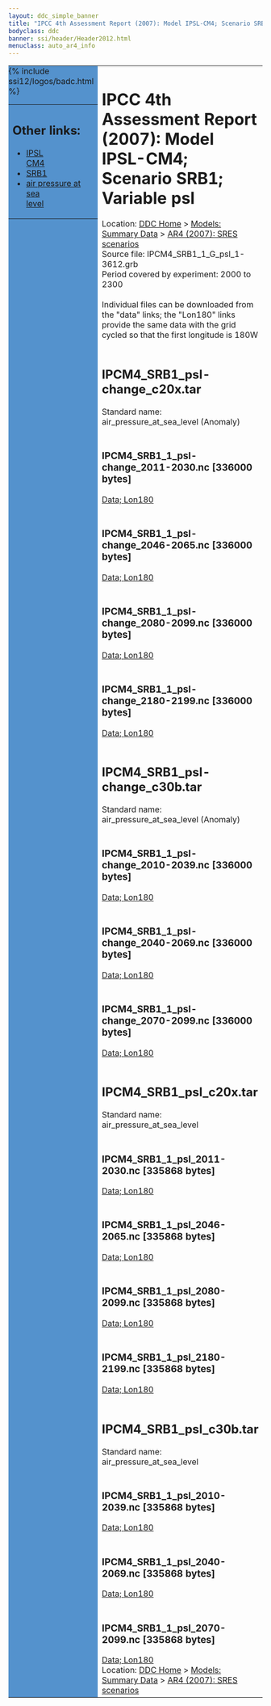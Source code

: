 ```yaml
---
layout: ddc_simple_banner
title: "IPCC 4th Assessment Report (2007): Model IPSL-CM4; Scenario SRB1; Variable psl"
bodyclass: ddc
banner: ssi/header/Header2012.html
menuclass: auto_ar4_info
---
```



<table width="100%" border="0" cellspacing="0" cellpadding="0" style="border-collapse: collapse;">
<tr style="margin:0;padding:0;border:0;">
<td style="margin:0;padding:0;border:0;height:1pt;width:150pt;background:#5492CD;" valign="top" >

<div id="lh-col2" class="auto_ar4_info">
<table class="menumain" bgcolor="#5492CD" cellspacing="0" width="100%" border="0">
<tr><td>
<h2> Other links:</h2>
<ul>
<li><a href="/auto/ar4/model-IPSL-CM4.html">IPSL<br/>CM4</a></li>
<li><a href="/auto/ar4/scenario-SRB1.html">SRB1</a></li>
<li><a href="/auto/ar4/var-air_pressure_at_sea_level.html">air pressure at sea<br/> level</a></li>
</ul>
</td></tr>
{% include ssi12/logos/badc.html %}
</table>
</div>
</td>
<td><h1>IPCC 4th Assessment Report (2007): Model IPSL-CM4; Scenario SRB1; Variable psl</h1>

<!-- Breadcrumb1 -->
<div id="breadcrumb1" align="left">
Location: <a href="/index.html">DDC Home</a> > <a href="/sim/gcm_clim/">Models: Summary Data</a>
> <a href="/sim/gcm_clim/SRES_AR4/index.html">AR4 (2007): SRES scenarios</a>
</div>
<!-- End of Breadcrumb1 -->Source file: IPCM4_SRB1_1_G_psl_1-3612.grb
<br/>
Period covered by experiment: 2000 to 2300<br/>
<br/>Individual files can be downloaded from the "data" links; the "Lon180" links provide the same data
         with the grid cycled so that the first longitude is 180W<br/>
<br/><h2>IPCM4_SRB1_psl-change_c20x.tar</h2>
Standard name: air_pressure_at_sea_level (Anomaly)<br>
<br/><h3>IPCM4_SRB1_1_psl-change_2011-2030.nc [336000 bytes]</h3>
<a href="http://apps.ipcc-data.org/cgi-bin/downl/ar4_nc/psl/IPCM4_SRB1_1_psl-change_2011-2030.nc">Data; </a><a href="http://apps.ipcc-data.org/cgi-bin/downl/ar4_nc/psl/IPCM4_SRB1_1_psl-change_2011-2030.cyto180.nc"> Lon180</a><br/>
<br/><h3>IPCM4_SRB1_1_psl-change_2046-2065.nc [336000 bytes]</h3>
<a href="http://apps.ipcc-data.org/cgi-bin/downl/ar4_nc/psl/IPCM4_SRB1_1_psl-change_2046-2065.nc">Data; </a><a href="http://apps.ipcc-data.org/cgi-bin/downl/ar4_nc/psl/IPCM4_SRB1_1_psl-change_2046-2065.cyto180.nc"> Lon180</a><br/>
<br/><h3>IPCM4_SRB1_1_psl-change_2080-2099.nc [336000 bytes]</h3>
<a href="http://apps.ipcc-data.org/cgi-bin/downl/ar4_nc/psl/IPCM4_SRB1_1_psl-change_2080-2099.nc">Data; </a><a href="http://apps.ipcc-data.org/cgi-bin/downl/ar4_nc/psl/IPCM4_SRB1_1_psl-change_2080-2099.cyto180.nc"> Lon180</a><br/>
<br/><h3>IPCM4_SRB1_1_psl-change_2180-2199.nc [336000 bytes]</h3>
<a href="http://apps.ipcc-data.org/cgi-bin/downl/ar4_nc/psl/IPCM4_SRB1_1_psl-change_2180-2199.nc">Data; </a><a href="http://apps.ipcc-data.org/cgi-bin/downl/ar4_nc/psl/IPCM4_SRB1_1_psl-change_2180-2199.cyto180.nc"> Lon180</a><br/>
<br/><h2>IPCM4_SRB1_psl-change_c30b.tar</h2>
Standard name: air_pressure_at_sea_level (Anomaly)<br>
<br/><h3>IPCM4_SRB1_1_psl-change_2010-2039.nc [336000 bytes]</h3>
<a href="http://apps.ipcc-data.org/cgi-bin/downl/ar4_nc/psl/IPCM4_SRB1_1_psl-change_2010-2039.nc">Data; </a><a href="http://apps.ipcc-data.org/cgi-bin/downl/ar4_nc/psl/IPCM4_SRB1_1_psl-change_2010-2039.cyto180.nc"> Lon180</a><br/>
<br/><h3>IPCM4_SRB1_1_psl-change_2040-2069.nc [336000 bytes]</h3>
<a href="http://apps.ipcc-data.org/cgi-bin/downl/ar4_nc/psl/IPCM4_SRB1_1_psl-change_2040-2069.nc">Data; </a><a href="http://apps.ipcc-data.org/cgi-bin/downl/ar4_nc/psl/IPCM4_SRB1_1_psl-change_2040-2069.cyto180.nc"> Lon180</a><br/>
<br/><h3>IPCM4_SRB1_1_psl-change_2070-2099.nc [336000 bytes]</h3>
<a href="http://apps.ipcc-data.org/cgi-bin/downl/ar4_nc/psl/IPCM4_SRB1_1_psl-change_2070-2099.nc">Data; </a><a href="http://apps.ipcc-data.org/cgi-bin/downl/ar4_nc/psl/IPCM4_SRB1_1_psl-change_2070-2099.cyto180.nc"> Lon180</a><br/>
<br/><h2>IPCM4_SRB1_psl_c20x.tar</h2>
Standard name: air_pressure_at_sea_level<br>
<br/><h3>IPCM4_SRB1_1_psl_2011-2030.nc [335868 bytes]</h3>
<a href="http://apps.ipcc-data.org/cgi-bin/downl/ar4_nc/psl/IPCM4_SRB1_1_psl_2011-2030.nc">Data; </a><a href="http://apps.ipcc-data.org/cgi-bin/downl/ar4_nc/psl/IPCM4_SRB1_1_psl_2011-2030.cyto180.nc"> Lon180</a><br/>
<br/><h3>IPCM4_SRB1_1_psl_2046-2065.nc [335868 bytes]</h3>
<a href="http://apps.ipcc-data.org/cgi-bin/downl/ar4_nc/psl/IPCM4_SRB1_1_psl_2046-2065.nc">Data; </a><a href="http://apps.ipcc-data.org/cgi-bin/downl/ar4_nc/psl/IPCM4_SRB1_1_psl_2046-2065.cyto180.nc"> Lon180</a><br/>
<br/><h3>IPCM4_SRB1_1_psl_2080-2099.nc [335868 bytes]</h3>
<a href="http://apps.ipcc-data.org/cgi-bin/downl/ar4_nc/psl/IPCM4_SRB1_1_psl_2080-2099.nc">Data; </a><a href="http://apps.ipcc-data.org/cgi-bin/downl/ar4_nc/psl/IPCM4_SRB1_1_psl_2080-2099.cyto180.nc"> Lon180</a><br/>
<br/><h3>IPCM4_SRB1_1_psl_2180-2199.nc [335868 bytes]</h3>
<a href="http://apps.ipcc-data.org/cgi-bin/downl/ar4_nc/psl/IPCM4_SRB1_1_psl_2180-2199.nc">Data; </a><a href="http://apps.ipcc-data.org/cgi-bin/downl/ar4_nc/psl/IPCM4_SRB1_1_psl_2180-2199.cyto180.nc"> Lon180</a><br/>
<br/><h2>IPCM4_SRB1_psl_c30b.tar</h2>
Standard name: air_pressure_at_sea_level<br>
<br/><h3>IPCM4_SRB1_1_psl_2010-2039.nc [335868 bytes]</h3>
<a href="http://apps.ipcc-data.org/cgi-bin/downl/ar4_nc/psl/IPCM4_SRB1_1_psl_2010-2039.nc">Data; </a><a href="http://apps.ipcc-data.org/cgi-bin/downl/ar4_nc/psl/IPCM4_SRB1_1_psl_2010-2039.cyto180.nc"> Lon180</a><br/>
<br/><h3>IPCM4_SRB1_1_psl_2040-2069.nc [335868 bytes]</h3>
<a href="http://apps.ipcc-data.org/cgi-bin/downl/ar4_nc/psl/IPCM4_SRB1_1_psl_2040-2069.nc">Data; </a><a href="http://apps.ipcc-data.org/cgi-bin/downl/ar4_nc/psl/IPCM4_SRB1_1_psl_2040-2069.cyto180.nc"> Lon180</a><br/>
<br/><h3>IPCM4_SRB1_1_psl_2070-2099.nc [335868 bytes]</h3>
<a href="http://apps.ipcc-data.org/cgi-bin/downl/ar4_nc/psl/IPCM4_SRB1_1_psl_2070-2099.nc">Data; </a><a href="http://apps.ipcc-data.org/cgi-bin/downl/ar4_nc/psl/IPCM4_SRB1_1_psl_2070-2099.cyto180.nc"> Lon180</a><br/>
<!-- Breadcrumb2 -->
<div id="breadcrumb2" align="left">
Location: <a href="/index.html">DDC Home</a> > <a href="/sim/gcm_clim/">Models: Summary Data</a>
> <a href="/sim/gcm_clim/SRES_AR4/index.html">AR4 (2007): SRES scenarios</a>
</div>
<!-- End of Breadcrumb2 --></td></tr></table>
